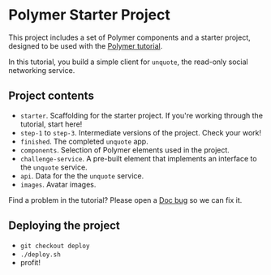 # Polymer Starter Project

This project includes a set of Polymer components and a starter project,
designed to be used with the [Polymer tutorial](http://polymer-project.org/docs/start/tutorial/intro.html).

In this tutorial, you build a simple client for `unquote`, the read-only social networking service.


## Project contents

 -   `starter`. Scaffolding for the starter project. If you're working through the tutorial, start here!
 -   `step-1` to `step-3`. Intermediate versions of the project. Check your work!
 -   `finished`. The completed `unquote` app.
 -   `components`. Selection of Polymer elements used in the project.
 -   `challenge-service`. A pre-built element that implements an interface to the `unquote` service. 
 -   `api`. Data for the the `unquote` service.
 -   `images`. Avatar images.

Find a problem in the tutorial? Please open a [Doc bug](https://github.com/Polymer/docs/issues/new) so we can fix it.

## Deploying the project

- `git checkout deploy`
- `./deploy.sh`
- profit!
